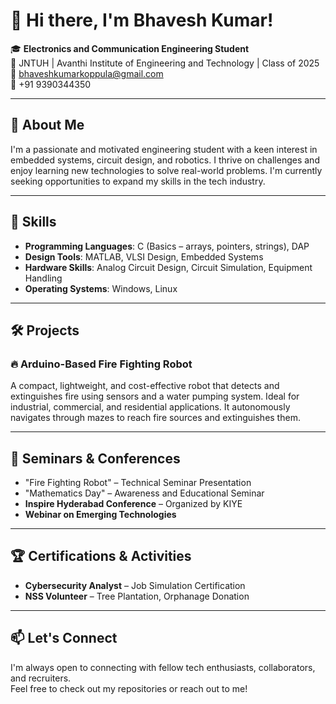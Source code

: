 # 👋 Hi there, I'm Bhavesh Kumar!

🎓 **Electronics and Communication Engineering Student**  
📍 JNTUH | Avanthi Institute of Engineering and Technology | Class of 2025  
📧 bhaveshkumarkoppula@gmail.com  
📱 +91 9390344350  

---

## 🚀 About Me

I'm a passionate and motivated engineering student with a keen interest in embedded systems, circuit design, and robotics. I thrive on challenges and enjoy learning new technologies to solve real-world problems. I'm currently seeking opportunities to expand my skills in the tech industry.

---

## 🧠 Skills

- **Programming Languages**: C (Basics – arrays, pointers, strings), DAP  
- **Design Tools**: MATLAB, VLSI Design, Embedded Systems  
- **Hardware Skills**: Analog Circuit Design, Circuit Simulation, Equipment Handling  
- **Operating Systems**: Windows, Linux  

---

## 🛠️ Projects

### 🔥 Arduino-Based Fire Fighting Robot
A compact, lightweight, and cost-effective robot that detects and extinguishes fire using sensors and a water pumping system. Ideal for industrial, commercial, and residential applications. It autonomously navigates through mazes to reach fire sources and extinguishes them.

---

## 🎤 Seminars & Conferences

- "Fire Fighting Robot" – Technical Seminar Presentation  
- "Mathematics Day" – Awareness and Educational Seminar  
- **Inspire Hyderabad Conference** – Organized by KIYE  
- **Webinar on Emerging Technologies**  

---

## 🏆 Certifications & Activities

- **Cybersecurity Analyst** – Job Simulation Certification  
- **NSS Volunteer** – Tree Plantation, Orphanage Donation  

---

## 📫 Let's Connect

I'm always open to connecting with fellow tech enthusiasts, collaborators, and recruiters.  
Feel free to check out my repositories or reach out to me!
